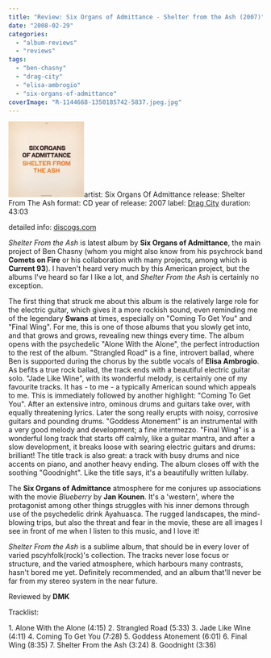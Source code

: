 ```yaml
---
title: "Review: Six Organs of Admittance - Shelter from the Ash (2007)"
date: "2008-02-29"
categories: 
  - "album-reviews"
  - "reviews"
tags: 
  - "ben-chasny"
  - "drag-city"
  - "elisa-ambrogio"
  - "six-organs-of-admittance"
coverImage: "R-1144668-1350185742-5837.jpeg.jpg"
---
```


[![](images/R-1144668-1350185742-5837.jpeg-150x150.jpg "sooa_sfta")](http://www.eveningoflight.nl/wordpress/wp-content/uploads/2008/03/R-1144668-1350185742-5837.jpeg.jpg "sooa_sfta")artist: Six Organs Of Admittance release: Shelter From The Ash format: CD year of release: 2007 label: [Drag City](http://www.dragcity.com/) duration: 43:03

detailed info: [discogs.com](http://www.discogs.com/Six-Organs-Of-Admittance-Shelter-From-The-Ash/master/81567)

_Shelter From the Ash_ is latest album by **Six Organs of Admittance**, the main project of Ben Chasny (whom you might also know from his psychrock band **Comets on Fire** or his collaboration with many projects, among which is **Current 93**). I haven't heard very much by this American project, but the albums I've heard so far I like a lot, and _Shelter From the Ash_ is certainly no exception.

The first thing that struck me about this album is the relatively large role for the electric guitar, which gives it a more rockish sound, even reminding me of the legendary **Swans** at times, especially on "Coming To Get You" and "Final Wing". For me, this is one of those albums that you slowly get into, and that grows and grows, revealing new things every time. The album opens with the psychedelic "Alone With the Alone", the perfect introduction to the rest of the album. "Strangled Road" is a fine, introvert ballad, where Ben is supported during the chorus by the subtle vocals of **Elisa Ambrogio**. As befits a true rock ballad, the track ends with a beautiful electric guitar solo. "Jade Like Wine", with its wonderful melody, is certainly one of my favourite tracks. It has - to me - a typically American sound which appeals to me. This is immediately followed by another highlight: "Coming To Get You". After an extensive intro, ominous drums and guitars take over, with equally threatening lyrics. Later the song really erupts with noisy, corrosive guitars and pounding drums. "Goddess Atonement" is an instrumental with a very good melody and development; a fine intermezzo. "Final Wing" is a wonderful long track that starts off calmly, like a guitar mantra, and after a slow development, it breaks loose with searing electric guitars and drums: brilliant! The title track is also great: a track with busy drums and nice accents on piano, and another heavy ending. The album closes off with the soothing "Goodnight". Like the title says, it's a beautifully written lullaby.

The **Six Organs of Admittance** atmosphere for me conjures up associations with the movie _Blueberry_ by **Jan Kounen**. It's a 'western', where the protagonist among other things struggles with his inner demons through use of the psychedelic drink Ayahuasca. The rugged landscapes, the mind-blowing trips, but also the threat and fear in the movie, these are all images I see in front of me when I listen to this music, and I love it!

_Shelter From the Ash_ is a sublime album, that should be in every lover of varied pscyhfolk(rock)'s collection. The tracks never lose focus or structure, and the varied atmosphere, which harbours many contrasts, hasn't bored me yet. Definitely recommended, and an album that'll never be far from my stereo system in the near future.

Reviewed by **DMK**

Tracklist:

1\. Alone With the Alone (4:15) 2. Strangled Road (5:33) 3. Jade Like Wine (4:11) 4. Coming To Get You (7:28) 5. Goddess Atonement (6:01) 6. Final Wing (8:35) 7. Shelter From the Ash (3:24) 8. Goodnight (3:36)
